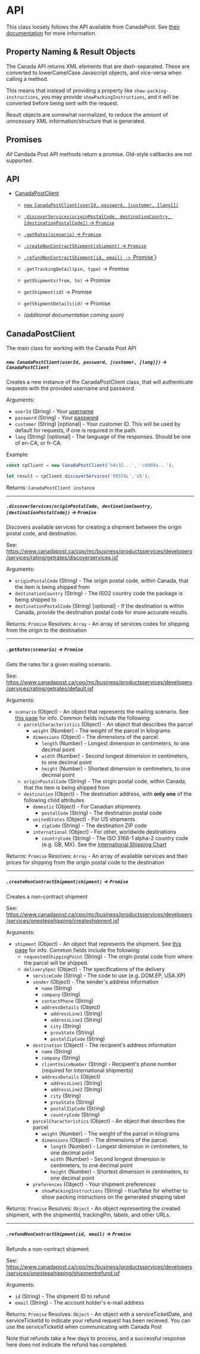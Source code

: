 # API

This class loosely follows the API available from CanadaPost. See [their documentation](https://www.canadapost.ca/cpo/mc/business/productsservices/developers/services/default.jsf) for more information.

## Property Naming & Result Objects
The Canada API returns XML elements that are dash-separated.
These are converted to lowerCamelCase Javascript objects, and vice-versa when calling a method.

This means that instead of providing a property like `show-packing-instructions`, you may provide `showPackingInstructions`,
and it will be converted before being sent with the request.

Result objects are somewhat normalized, to reduce the amount of unncessary XML information/structure that is generated.

## Promises
_All_ Candada Post API methods return a promise. Old-style callbacks are not supported.

## API
- [CanadaPostClient](#CanadaPostClient)
    - [`new CanadaPostClient(userId, password, [customer, [lang]])`](#new-canadapostclientuserid-password-customer-lang---canadapostclient)
    - [`.discoverServices(originPostalCode, destinationCountry, [destinationPostalCode])` -> `Promise`](#discoverservicesoriginpostalcode-destinationcountry-destinationpostalcode---promise)
    - [`.getRates(scenario)` -> `Promise`](#getratesscenario---promise)
    - [`.createNonContractShipment(shipment)` -> `Promise`](#createNonContractShipmentshipment---promise)
    - [`.refundNonContractShipment(id, email) -> `Promise`](#refundNonContractShipmentid-email---promise))
    - `.getTrackingDetail(pin, type)` -> Promise
    - `getShipments(from, to)` -> Promise
    - `getShipment(id)` -> Promise
    - `getShipmentDetails(id)` -> Promise
    
    - *(additional documentation coming soon)*

## CanadaPostClient
The main class for working with the Canada Post API

##### `new CanadaPostClient(userId, password, [customer, [lang]])` -> `CanadaPostClient`
Creates a new instance of the CanadaPostClient class, that will authenticate requests with the provided username and password.

Arguments:

- `userId` (String) - Your [username](https://www.canadapost.ca/cpotools/apps/drc/registered?execution=e3s1)
- `password` (String) - Your [password](https://www.canadapost.ca/cpotools/apps/drc/registered?execution=e3s1)
- `customer` (String) [optional] - Your customer ID. This will be used by default for requests, if one is required in the path.
- `lang` (String) [optional] - The language of the responses. Should be one of en-CA, or fr-CA.

Example:
```javascript
const cpClient = new CanadaPostClient('b4c32...', 'c0009a...');

let result = cpClient.discoverServices('P0ST4L','US');
```

Returns: `CanadaPostClient instance`

***

##### `.discoverServices(originPostalCode, destinationCountry, [destinationPostalCode])` -> `Promise`
Discovers available services for creating a shipment between the origin postal code, and destination.

See: https://www.canadapost.ca/cpo/mc/business/productsservices/developers/services/rating/getrates/discoverservices.jsf

Arguments:

- `originPostalCode` (String) - The origin postal code, within Canada, that the item is being shipped from
- `destinationCountry` (String) - The ISO2 country code the package is being shipped to
- `destinationPostalCode` (String) [optional] - If the destination is within Canada, provide the destination postal code for more accurate results.

Returns: `Promise`
Resolves: `Array` - An array of services codes for shipping from the origin to the destination

***

##### `.getRates(scenario)` -> `Promise`
Gets the rates for a given mailing scenario.

See: https://www.canadapost.ca/cpo/mc/business/productsservices/developers/services/rating/getrates/default.jsf

Arguments:

- `scenario` (Object) - An object that represents the mailing scenario. See [this page](https://www.canadapost.ca/cpo/mc/business/productsservices/developers/services/rating/getrates/default.jsf) for info. Common fields include the following:
  - `parcelCharacteristics` (Object) - An object that describes the parcel
    - `weight` (Number) - The weight of the parcel in kilograms
    - `dimensions` (Object) - The dimensions of the parcel.
      - `length` (Number) - Longest dimension in centimeters, to one decimal point
      - `width` (Number) - Second longest dimension in centimeters, to one decimal point
      - `height` (Number) - Shortest dimension in centimeters, to one decimal point
  - `originPostalCode` (String) - The origin postal code, within Canada, that the item is being shipped from
  - `destination` (Object) - The destination address, with **only one** of the following child attributes
    - `domestic` (Object) - For Canadian shipments
      - `postalCode` (String) - The destination postal code
    - `unitedStates` (Object) - For US shipments
      - `zipCode` (String) - The destination ZIP code
    - `international` (Object) - For other, worldwide destinations
      - `countryCode` (String) - The ISO 3166-1 alpha-2 country code (e.g. GB, MX). See the [International Shipping Chart](https://www.canadapost.ca/tools/pg/prices/RCRZ-e-ISC.pdf)

Returns: `Promise`
Resolves: `Array` - An array of available services and their prices for shipping from the origin postal code to the destination

***

##### `.createNonContractShipment(shipment)` -> `Promise`
Creates a non-contract shipment

See: https://www.canadapost.ca/cpo/mc/business/productsservices/developers/services/onestepshipping/createshipment.jsf

Arguments:
- `shipment` (Object) - An object that represents the shipment. See [this page](https://www.canadapost.ca/cpo/mc/business/productsservices/developers/services/onestepshipping/createshipment.jsf) for info. Common fields include the following:
  - `requestedShippingPoint` (String) - The origin postal code from where the parcel will be shipped.
  - `deliverySpec` (Object) - The specifications of the delivery
    - `serviceCode` (String) - The code to use (e.g. DOM.EP, USA.XP)
    - `sender` (Object) - The sender's address information
      - `name` (String)
      - `company` (String)
      - `contactPhone` (String)
      - `addressDetails` (Object)
        - `addressLine1` (String)
        - `addressLine2` (String)
        - `city` (String)
        - `provState` (String)
        - `postalZipCode` (String)
    - `destination` (Object) - The recipient's address information
      - `name` (String)
      - `company` (String)
      - `clientVoiceNumber` (String) - Recipient's phone number (required for international shipments)
      - `addressDetails` (Object)
        - `addressLine1` (String)
        - `addressLine2` (String)
        - `city` (String)
        - `provState` (String)
        - `postalZipCode` (String)
        - `countryCode` (String)
    - `parcelCharacteristics` (Object) - An object that describes the parcel
      - `weight` (Number) - The weight of the parcel in kilograms
      - `dimensions` (Object) - The dimensions of the parcel.
        - `length` (Number) - Longest dimension in centimeters, to one decimal point
        - `width` (Number) - Second longest dimension in centimeters, to one decimal point
        - `height` (Number) - Shortest dimension in centimeters, to one decimal point
    - `preferences` (Object) - Your shipment preferences
      - `showPackingInstructions` (String) - true/false for whether to show packing instructions on the generated shipping label

Returns: `Promise`
Resolves: `Object` - An object representing the created shipment, with the shipmentId, trackingPin, labels, and other URLs.

***

##### `.refundNonContractShipment(id, email)` -> `Promise`
Refunds a non-contract shipment

See: https://www.canadapost.ca/cpo/mc/business/productsservices/developers/services/onestepshipping/shipmentrefund.jsf

Arguments:
- `id` (String) - The shipment ID to refund
- `email` (String) - The account holder's e-mail address

Returns: `Promise`
Resolves: `Object` - An object with a serviceTicketDate, and serviceTicketId to indicate your refund request has been recieved. You can use the serviceTicketId when communicating with Canada Post

Note that refunds take a few days to process, and a successful response here does not indicate the refund has completed.
